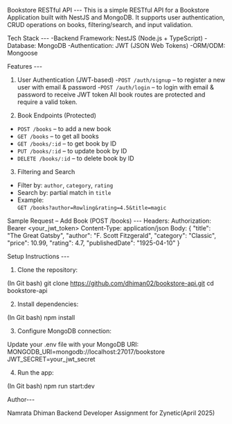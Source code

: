 Bookstore RESTful API ---
This is a simple RESTful API for a Bookstore Application built with NestJS and MongoDB. It supports user authentication, CRUD operations on books, filtering/search, and input validation.

Tech Stack ---
-Backend Framework: NestJS (Node.js + TypeScript)
-Database: MongoDB
-Authentication: JWT (JSON Web Tokens)
-ORM/ODM: Mongoose

Features ---

1. User Authentication (JWT-based)
-`POST /auth/signup` – to register a new user with email & password
-`POST /auth/login` – to login with email & password to receive JWT token
All book routes are protected and require a valid token.

2. Book Endpoints (Protected)
- `POST /books` – to add a new book  
- `GET /books` – to get all books  
- `GET /books/:id` – to get book by ID  
- `PUT /books/:id` – to update book by ID  
- `DELETE /books/:id` – to delete book by ID  

3. Filtering and Search
- Filter by: `author`, `category`, `rating`
- Search by: partial match in `title`
- Example:  
  `GET /books?author=Rowling&rating=4.5&title=magic`

Sample Request – Add Book (POST /books) ---
Headers: Authorization: Bearer <your_jwt_token> Content-Type: application/json
Body: { "title": "The Great Gatsby", "author": "F. Scott Fitzgerald", "category": "Classic", "price": 10.99, "rating": 4.7, "publishedDate": "1925-04-10" }

Setup Instructions --- 

1. Clone the repository:

(In Git bash)
git clone https://github.com/dhiman02/bookstore-api.git
cd bookstore-api

2. Install dependencies:

(In Git bash)
npm install

3. Configure MongoDB connection:

Update your .env file with your MongoDB URI:
MONGODB_URI=mongodb://localhost:27017/bookstore
JWT_SECRET=your_jwt_secret

4. Run the app:

(In Git bash)
npm run start:dev

Author---

Namrata Dhiman
Backend Developer Assignment for Zynetic(April 2025)


